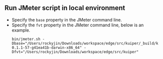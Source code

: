 
## Run JMeter script in local environment
 - Specify the ``base`` property in the JMeter command line.
 - Specify the ``fvt`` property in the JMeter command line, below is an example.
    ```
    bin/jmeter.sh -Dbase="/Users/rockyjin/Downloads/workspace/edge/src/kuiper/_build/kuiper-0.1.1-57-g41ea41b-darwin-x86_64" -Dfvt="/Users/rockyjin/Downloads/workspace/edge/src/kuiper"
    ```